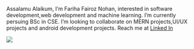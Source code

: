  Assalamu Alaikum, I’m Fariha Fairoz Nohan, interested in software development,web development and machine learning.
  I’m currently persuing BSc in CSE.
  I’m looking to collaborate on MERN projects,UI/UX projects and android development projects.
  Reach me at <a class="LI-simple-link" href='https://bd.linkedin.com/in/fariha-fairoz-nohan?trk=profile-badge'>Linked In</a></div>
  
  ![](https://komarev.com/ghpvc/?username=nhn09&color=brightgreen)


<!---
nhn09/nhn09 is a ✨ special ✨ repository because its `README.md` (this file) appears on your GitHub profile.
You can click the Preview link to take a look at your changes.
--->
